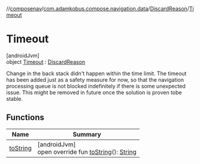 //[composenav](../../../../index.md)/[com.adamkobus.compose.navigation.data](../../index.md)/[DiscardReason](../index.md)/[Timeout](index.md)

# Timeout

[androidJvm]\
object [Timeout](index.md) : [DiscardReason](../index.md)

Change in the back stack didn't happen within the time limit. The timeout has been added just as a safety measure for now, so that the navigation processing queue is not blocked indefinitely if there is some unexpected issue. This might be removed in future once the solution is proven tobe stable.

## Functions

| Name | Summary |
|---|---|
| [toString](to-string.md) | [androidJvm]<br>open override fun [toString](to-string.md)(): [String](https://kotlinlang.org/api/latest/jvm/stdlib/kotlin/-string/index.html) |

